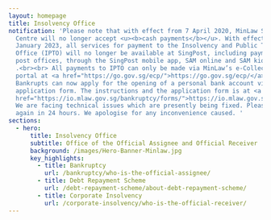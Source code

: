 ```yaml
---
layout: homepage
title: Insolvency Office
notification: 'Please note that with effect from 7 April 2020, MinLaw Services
  Centre will no longer accept <u><b>cash payments</b></u>. With effect from 15
  January 2023, all services for payment to the Insolvency and Public Trustee’s
  Office (IPTO) will no longer be available at SingPost, including payments at
  post offices, through the SingPost mobile app, SAM online and SAM kiosks
  .<br><br> All payments to IPTO can only be made via MinLaw’s e-Collection
  portal at <a href="https://go.gov.sg/ecp/">https://go.gov.sg/ecp/</a>.<br><br>
  Bankrupts can now apply for the opening of a personal bank account via our new
  application form. The instructions and the application form is at <a
  href="https://io.mlaw.gov.sg/bankruptcy/forms/">https://io.mlaw.gov.sg/bankruptcy/forms/</a>.</a>.<br><br>
  We are facing technical issues which are presently being fixed. Please try
  again in 24 hours. We apologise for any inconvenience caused. '
sections:
  - hero:
      title: Insolvency Office
      subtitle: Office of the Official Assignee and Official Receiver
      background: /images/Hero-Banner-Minlaw.jpg
      key_highlights:
        - title: Bankruptcy
          url: /bankruptcy/who-is-the-official-assignee/
        - title: Debt Repayment Scheme
          url: /debt-repayment-scheme/about-debt-repayment-scheme/
        - title: Corporate Insolvency
          url: /corporate-insolvency/who-is-the-official-receiver/
---
```

